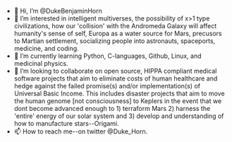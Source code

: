 - 👋 Hi, I’m @DukeBenjaminHorn
- 👀 I’m interested in intelligent multiverses, the possibility of x>1 type civilizations, how our 'collision' with the Andromeda Galaxy will affect humanity's sense of self, Europa as a water source for Mars, precusors to Martian settlement, socializing people into astronauts, spaceports, medicine, and coding.
- 🌱 I’m currently learning Python, C-languages, Github, Linux, and medicinal physics.
- 💞️ I’m looking to collaborate on open source, HIPPA compliant medical software projects that aim to eliminate costs of human healthcare and hedge against the failed promise(s) and/or implementation(s) of Universal Basic Income. This includes disaster projects that aim to move the human genome [not consciousness] to Keplers in the event that we dont become advanced enough to 1) terraform Mars 2) harness the 'entire' energy of our solar system and 3) develop and understanding of how to manufacture stars--Origami.
- 📫 How to reach me--on twitter @Duke_Horn.

